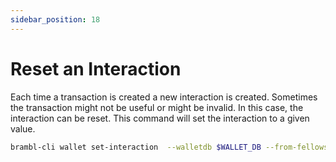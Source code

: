 ```yaml
---
sidebar_position: 18
---
```


# Reset an Interaction

Each time a transaction is created a new interaction is created. Sometimes
the transaction might not be useful or might be invalid. In this case, the
interaction can be reset. This command will set the interaction to a given value.

```bash
brambl-cli wallet set-interaction  --walletdb $WALLET_DB --from-fellowship $FELLOWSHIP --from-template $TEMPLATE --from-interaction $NEW_INTERACTION
```